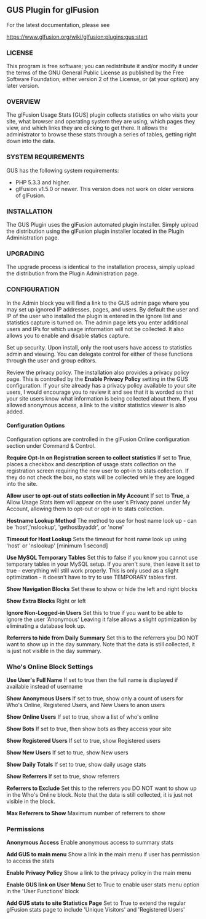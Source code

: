 ## GUS Plugin for glFusion

For the latest documentation, please see

https://www.glfusion.org/wiki/glfusion:plugins:gus:start

### LICENSE

This program is free software; you can redistribute it and/or modify it under the terms of the GNU General Public License as published by the Free Software Foundation; either version 2 of the License, or (at your option) any later version.

### OVERVIEW

The glFusion Usage Stats [GUS] plugin collects statistics on who visits your site, what browser and operating system they are using, which pages they view, and which links they are clicking to get there. It allows the administrator to browse these stats through a series of tables, getting right down into the data.

### SYSTEM REQUIREMENTS

GUS has the following system requirements:

* PHP 5.3.3 and higher.
* glFusion v1.5.0 or newer.  This version does not work on older versions of glFusion.

### INSTALLATION

The GUS Plugin uses the glFusion automated plugin installer. Simply upload the distribution using the glFusion plugin installer located in the Plugin Administration page.

### UPGRADING

The upgrade process is identical to the installation process, simply upload the distribution from the Plugin Administration page.

### CONFIGURATION

In the Admin block you will find a link to the GUS admin page where you may set up ignored IP addresses, pages, and users. By default the user and IP of the user who installed the plugin is entered in the ignore list and statistics capture is turned on. The admin page lets you enter additional users and IPs for which usage information will not be collected. It also allows you to enable and disable statics capture.

Set up security. Upon install, only the root users have access to statistics admin and viewing. You can delegate control for either of these functions through the user and group editors.

Review the privacy policy. The installation also provides a privacy policy page. This is controlled by the **Enable Privacy Policy** setting in the GUS configuration. If your site already has a privacy policy available to your site users, I would encourage you to review it and see that it is worded so that your site users know what information is being collected about them. If you allowed anonymous access, a link to the visitor statistics viewer is also added.

#### Configuration Options

Configuration options are controlled in the glFusion Online configuration section under Command & Control.

**Require Opt-In on Registration screen to collect statistics**
If set to **True**, places a checkbox and description of usage stats collection on the registration screen requiring the new user to opt-in to stats collection. If they do not check the box, no stats will be collected while they are logged into the site.

**Allow user to opt-out of stats collection in My Account**
If set to **True**, a Allow Usage Stats item will appear on the user's Privacy panel under My Account, allowing them to opt-out or opt-in to stats collection.

**Hostname Lookup Method**
The method to use for host name look up - can be 'host','nslookup', 'gethostbyaddr', or 'none'

**Timeout for Host Lookup**
Sets the timeout for host name look up using 'host' or 'nslookup' [minimum 1 second]

**Use MySQL Temporary Tables**
Set this to false if you know you cannot use temporary tables in your MySQL setup. If you aren't sure, then leave it set to true - everything will still work properly. This is only used as a slight optimization - it doesn't have to try to use TEMPORARY tables first.

**Show Navigation Blocks**
Set these to show or hide the left and right blocks

**Show Extra Blocks**
Right or left

**Ignore Non-Logged-in Users**
Set this to true if you want to be able to ignore the user 'Anonymous' Leaving it false allows a slight optimization by eliminating a database look up.

**Referrers to hide from Daily Summary**
Set this to the referrers you DO NOT want to show up in the day summary. Note that the data is still collected, it is just not visible in the day summary.

### Who's Online Block Settings

**Use User's Full Name**
If set to true then the full name is displayed if available instead of username

**Show Anonymous Users**
If set to true, show only a count of users for Who's Online, Registered Users, and New Users to anon users

**Show Online Users**
If set to true, show a list of who's online

**Show Bots**
If set to true, then show bots as they access your site

**Show Registered Users**
If set to true, show Registered users

**Show New Users**
If set to true, show New users

**Show Daily Totals**
If set to true, show daily usage stats

**Show Referrers**
If set to true, show referrers

**Referrers to Exclude**
Set this to the referrers you DO NOT want to show up in the Who's Online block. Note that the data is still collected, it is just not visible in the block.

**Max Referrers to Show**
Maximum number of referrers to show

### Permissions

**Anonymous Access**
Enable anonymous access to summary stats

**Add GUS to main menu**
Show a link in the main menu if user has permission to access the stats

**Enable Privacy Policy**
Show a link to the privacy policy in the main menu

**Enable GUS link on User Menu**
Set to True to enable user stats menu option in the 'User Functions' block

**Add GUS stats to site Statistics Page**
Set to True to extend the regular glFusion stats page to include 'Unique Visitors' and 'Registered Users'

